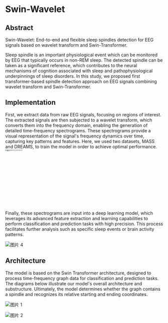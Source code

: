 # Swin-Wavelet

## Abstract

Swin-Wavelet: End-to-end and flexible sleep spindles detection for EEG signals based on wavelet transform and Swin-Transformer.

Sleep spindle is an important physiological event which can be monitored by EEG that typically occurs in non-REM sleep. The detected spindle can be taken as a significant reference, which contributes to the neural mechanisms of cognition associated with sleep and pathophysiological underpinnings of sleep disorders. In this study, we proposed first transformer-based spindle detection approach on EEG signals combining wavelet transform and Swin-Transformer.

## Implementation

First, we extract data from raw EEG signals, focusing on regions of interest. The extracted signals are then subjected to a wavelet transform, which converts them into the frequency domain, enabling the generation of detailed time-frequency spectrograms. These spectrograms provide a visual representation of the signal's frequency dynamics over time, capturing key patterns and features. Here, we used two datasets, MASS and DREAMS, to train the model in order to achieve optimal performance. 
<img width="604" alt="截屏2024-11-23 03 03 31" src="https://github.com/user-attachments/assets/5da6e14d-767b-409f-86dc-0175186ba2f0" style="zoom: 30%;">


Finally, these spectrograms are input into a deep learning model, which leverages its advanced feature extraction and learning capabilities to perform classification and prediction tasks with high precision. This process facilitates further analysis such as specific sleep events or brain activity patterns.

![图片 4](https://github.com/user-attachments/assets/2febfaf1-a72b-4127-8230-36e698f7cde7)


## Architecture

The model is based on the Swin Transformer architecture, designed to process time-frequency graph data for classification and prediction tasks. The diagrams below illustrate our model's overall architecture and substructure. Ultimately, the model determines whether the graph contains a spindle and recognizes its relative starting and ending coordinates.

![图片 1](https://github.com/user-attachments/assets/78853a7f-2133-4c89-a599-c470b6c5f0a2)


![图片 2](https://github.com/user-attachments/assets/c9f5c992-3cd1-4197-a20b-55d159fba9cf)

